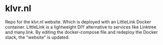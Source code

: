 # klvr.nl
Repo for the klvr.nl website. Which is deployed with an LittleLink Docker container. 
LittleLink is a lightweight DIY alternative to services like Linktree and many.link.
By editing the docker-compose file and redeploy the Docker stack, the "website" is updated.
